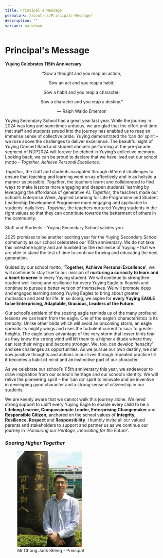 ```yaml
---
title: Principal's Message
permalink: /about-us/Principals-Message/
description: ""
variant: markdown
---
```

Principal's Message
===================
        

**Yuying Celebrates 115th Anniversary**

<p align="center">
	“Sow a thought and you reap an action;
</p><p align="center">
Sow an act and you reap a habit;
</p><p align="center">
Sow a habit and you reap a character;
</p><p align="center">
Sow a character and you reap a destiny.”
</p><p align="center">
―&nbsp;Ralph Waldo Emerson
</p>	

Yuying Secondary School had a great year last year. While the journey in 2024 was long and sometimes arduous, we are glad that the effort and time that staff and students sowed into the journey has enabled us to reap an immense sense of collective pride. Yuying demonstrated the ‘can do’ spirit – we rose above the challenges to deliver excellence. The beautiful sight of Yuying Concert Band and student dancers performing at the pre-parade segment of NDP2024 will forever be etched in Yuying’s collective memory. Looking back, we can be proud to declare that we have lived out our school motto - _Together, Achieve Personal Excellence._

_Together_, the staff and students navigated through different challenges to ensure that teaching and learning went on as effectively and in as holistic a manner as possible. _Together_, the teachers learnt and collaborated to find ways to make lessons more engaging and deepen students’ learning by leveraging the affordance of generative AI. _Together_, the teachers made our school’s Enterprise Week, Applied Learning for Life Programme and Student Leadership Development Programme more engaging and applicable to students’ daily lives. _Together_, the teachers nurtured Yuying students in the right values so that they can contribute towards the betterment of others in the community.

Staff and Students – Yuying Secondary School salutes you.

2025 promises to be another exciting year for the Yuying Secondary School community as our school celebrates our 115th anniversary. We do not take this milestone lightly and are humbled by the resilience of Yuying – that we are able to stand the test of time to continue thriving and educating the next generation.

Guided by our school motto, **‘Together, Achieve Personal Excellence’**, we will continue to stay true to our mission of **nurturing a curiosity to learn and a heart to serve** in every Yuying student. We will continue to strengthen student well-being and resilience for every Yuying Eagle to flourish and continue to pursue a better version of themselves. We will promote deep and engaged learning among Yuying Eagles to bring about greater motivation and zest for life. In so doing, we aspire for **every Yuying EAGLE to be Enterprising, Adaptable, Gracious, Leaders of the Future**.

Our school’s emblem of the soaring eagle reminds us of the many profound lessons we can learn from the eagle. One of the eagle’s characteristics is its _tenacity_. Unlike other birds which will avoid an oncoming storm, an eagle spreads its mighty wings and uses the turbulent current to soar to greater heights. The eagle takes advantage of the very storm that lesser birds fear as they know the strong wind will lift them to a higher altitude where they can rest their wings and become stronger. We, too, can develop ‘tenacity’ and see challenges as opportunities. As we pursue our own destiny, we can sow positive thoughts and actions in our lives through repeated practice till it becomes a habit of mind and an instinctive part of our character.

As we celebrate our school’s 115th anniversary this year, we endeavour to draw inspiration from our school’s heritage and our school’s identity. We will relive the pioneering spirit – the ‘can do’ spirit to innovate and be inventive in developing good character and a strong sense of citizenship in our students.

We are keenly aware that we cannot walk this journey alone. We need strong support to uplift every Yuying Eagle to enable every child to be a **Lifelong Learner, Compassionate Leader, Enterprising Changemaker** and **Responsible Citizen**, anchored on the school values of **Integrity, Resilience, Respect** and **Responsibility**. I humbly invite all our valued parents and stakeholders to support and partner us as we continue our journey in _‘Honouring our Heritage, Innovating for the Future’_.

### ***Soaring Higher Together***
<figure><img src="/images/Mr%20Chong%20JS.jpg" style="width:50%"><figcaption> Mr Chong Jack Sheng - 
Principal</figcaption></figure>